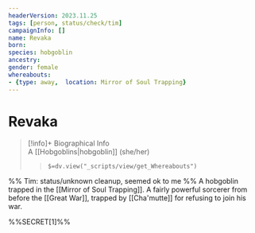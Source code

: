 ```yaml
---
headerVersion: 2023.11.25
tags: [person, status/check/tim]
campaignInfo: []
name: Revaka
born:
species: hobgoblin
ancestry:
gender: female
whereabouts:
- {type: away,  location: Mirror of Soul Trapping}
---
```

# Revaka
>[!info]+ Biographical Info  
> A [[Hobgoblins|hobgoblin]] (she/her)  
>> `$=dv.view("_scripts/view/get_Whereabouts")`

%% Tim: status/unknown cleanup, seemed ok to me %%
A hobgoblin trapped in the [[Mirror of Soul Trapping]]. A fairly powerful sorcerer from before the [[Great War]], trapped by [[Cha'mutte]] for refusing to join his war. 

%%SECRET[1]%%